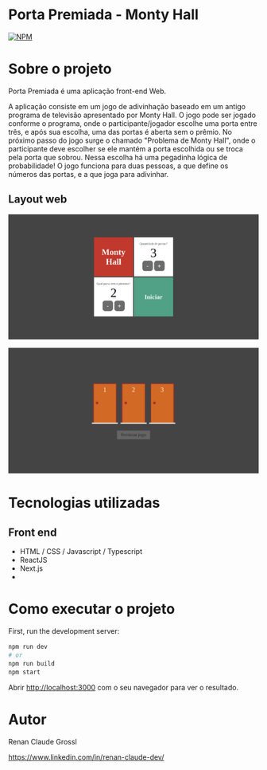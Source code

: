 # Porta Premiada - Monty Hall
[![NPM](https://img.shields.io/npm/l/react)](https://github.com/RenanClaude/porta-premiada/blob/main/LICENSE) 


# Sobre o projeto

Porta Premiada é uma aplicação front-end Web.

A aplicação consiste em um jogo de adivinhação baseado em um antigo programa de televisão apresentado por Monty Hall. O jogo pode ser jogado conforme o programa, onde o participante/jogador escolhe uma porta entre três, e após sua escolha, uma das portas é aberta sem o prêmio. No próximo passo do jogo surge o chamado "Problema de Monty Hall", onde o participante deve escolher se ele mantém a porta escolhida ou se troca pela porta que sobrou. Nessa escolha há uma pegadinha lógica de probabilidade! O jogo funciona para duas pessoas, a que define os números das portas, e a que joga para adivinhar.


## Layout web
![Web Page 1](https://github.com/RenanClaude/assets/blob/main/monty-hall.png)

![Web Page 2](https://github.com/RenanClaude/assets/blob/main/game.png)


# Tecnologias utilizadas
## Front end
- HTML / CSS / Javascript / Typescript
- ReactJS
- Next.js
- 


# Como executar o projeto

First, run the development server:

```bash
npm run dev
# or
npm run build
npm start
```

Abrir [http://localhost:3000](http://localhost:3000) com o seu navegador para ver o resultado.


# Autor

Renan Claude Grossl

https://www.linkedin.com/in/renan-claude-dev/
